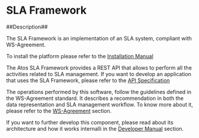 # SLA Framework #

##Description##

The SLA Framework is an implementation of an SLA system, compliant with WS-Agreement.

To install the platform please refer to the [Installation Manual](sla-core/docs/installation-guide.md)

The Atos SLA Framework provides a REST API that allows to perform all the
activities related to SLA management. If you want to develop an application
that uses the SLA Framework, please refer to the
[API Specification](sla-core/docs/API.md)

The operations performed by this software, follow the guidelines defined
in the WS-Agreement standard. It describes a recommendation in both the
data representation and SLA management workflow. To know more about it,
please refer to the [WS-Agreement](sla-core/docs/ws-agreement.md) section.

If you want to further develop this component, please read about
its architecture and how it works internalli in the [Developer Manual](sla-core/docs/developer-guide.md)
section.

